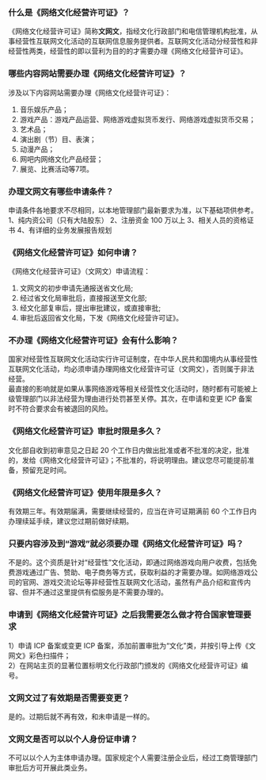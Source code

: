 ### 什么是《网络文化经营许可证》？
《网络文化经营许可证》简称**文网文**，指经文化行政部门和电信管理机构批准，从事经营性互联网文化活动的互联网信息服务提供者。互联网文化活动分经营性和非经营性两类，经营性的即以营利为目的的才需要办理《网络文化经营许可证》。

### 哪些内容网站需要办理《网络文化经营许可证》？
涉及以下内容网站需要办理《网络文化经营许可证》：
1. 音乐娱乐产品；  
2. 游戏产品：游戏产品运营、网络游戏虚拟货币发行、网络游戏虚拟货币交易；  
3. 艺术品；
4. 演出剧（节）目、表演；
5. 动漫产品；
6. 网吧内网络文化产品经营；
7. 展览、比赛活动等7项。

### 办理文网文有哪些申请条件？
申请条件各地要求不尽相同，以本地管理部门最新要求为准，以下基础项供参考。
1、纯内资公司（只有大陆股东）
2、注册资金 100 万以上
3、相关人员的资格证书
4、有详细的业务发展报告规划

### 《网络文化经营许可证》如何申请？
《网络文化经营许可证》（文网文）申请流程：
1. 文网文的初步申请先通报送省文化局;
2. 经过省文化局审批后，直接报送至文化部;
3. 经文化部复审后，提出审批建议，或直接审批;
4. 审批后返回省文化局，下发《网络文化经营许可证》。

### 不办理《网络文化经营许可证》会有什么影响？
国家对经营性互联网文化活动实行许可证制度，在中华人民共和国境内从事经营性互联网文化活动，均必须申请办理网络文化经营许可证（文网文），否则属于非法经营。  
最直接的影响就是如果从事网络游戏等相关经营性文化活动时，随时都有可能被上级管理部门以非法经营为理由进行处罚甚至关停。其次，在申请和变更 ICP 备案时不符合要求会有被退回的风险。

### 《网络文化经营许可证》审批时限是多久？
文化部自收到初审意见之日起 20 个工作日内做出批准或者不批准的决定，批准的，发给《网络文化经营许可证》；不批准的，将说明理由。建议您尽可能提前准备，预留充足时间。

### 《网络文化经营许可证》使用年限是多久？
有效期三年。有效期届满，需要继续经营的，应当在许可证期满前 60 个工作日内办理续延手续，建议您过期前做好续期。

### 只要内容涉及到“游戏”就必须要办理《网络文化经营许可证》吗？
不是的。这个资质是针对“经营性”文化活动，即通过网络游戏向用户收费，包括免费游戏通过广告、赞助、电子商务等方式，获取利益的才需要办理。如网络游戏公司的官网、游戏交流论坛等非经营性互联网文化活动，虽然有产品介绍和宣传内容、但并不通过这里提供有偿服务是不需要办理的。

### 申请到《网络文化经营许可证》之后我需要怎么做才符合国家管理要求
1）申请 ICP 备案或变更 ICP 备案，添加前置审批为“文化”类，并按引导上传《文网文》彩色扫描件；  
2）在网站主页的显著位置标明文化行政部门颁发的《网络文化经营许可证》编号。

### 文网文过了有效期是否需要变更？
是的。过期后就不再有效，和未申请是一样的。
 
###  文网文是否可以以个人身份证申请？
不可以以个人为主体申请办理。国家规定个人需要注册企业后，经过工商管理部门审批后方可开展此类业务。

 
